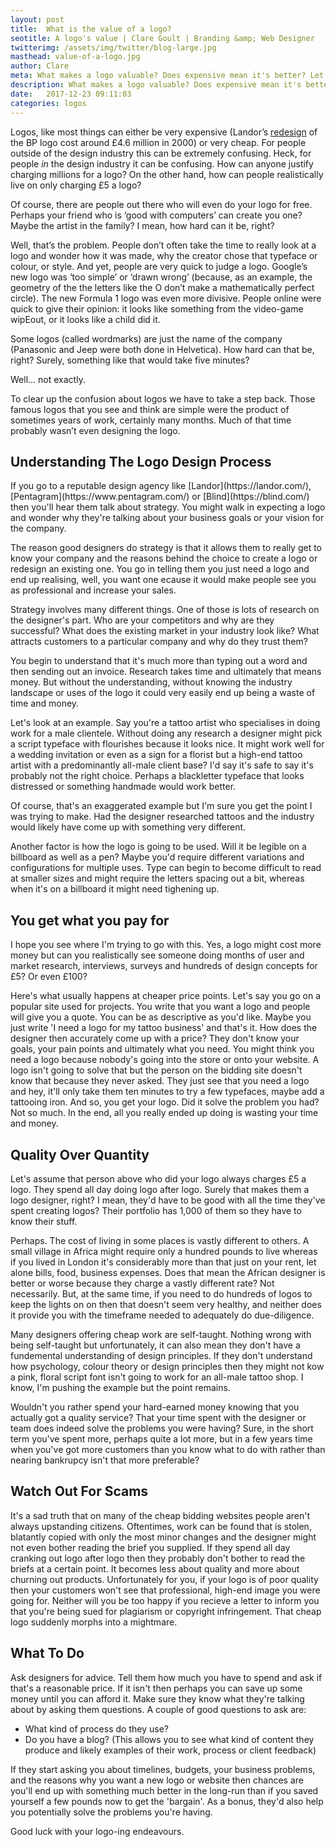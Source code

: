 ```yaml
---
layout: post
title:  What is the value of a logo?
seotitle: A logo's value | Clare Goult | Branding &amp; Web Designer
twitterimg: /assets/img/twitter/blog-large.jpg
masthead: value-of-a-logo.jpg
author: Clare
meta: What makes a logo valuable? Does expensive mean it's better? Let's find out!
description: What makes a logo valuable? Does expensive mean it's better? Let's find out!
date:   2017-12-23 09:11:03
categories: logos
---
```


<div class="content-container indented" markdown="1">

Logos, like most things can either be very expensive (Landor’s [redesign](https://landor.com/work/bp)
 of the BP logo cost around £4.6 million in 2000) or very cheap. For people outside of the design industry this can be extremely confusing. Heck, for people _in_ the design industry it can be confusing. How can anyone justify charging millions for a logo? On the other hand, how can people realistically live on only charging £5 a logo?

Of course, there are people out there who will even do your logo for free. Perhaps your friend who is ‘good with computers’ can create you one? Maybe the artist in the family? I mean, how hard can it be, right?

Well, that’s the problem. People don’t often take the time to really look at a logo and wonder how it was made, why the creator chose that typeface or colour, or style. And yet, people are very quick to judge a logo. Google’s new logo was ‘too simple’ or ‘drawn wrong’ (because, as an example, the geometry of the the letters like the O don’t make a mathematically perfect circle). The new Formula 1 logo was even more divisive. People online were quick to give their opinion: it looks like something from the video-game wipEout, or it looks like a child did it.

Some logos (called wordmarks) are just the name of the company (Panasonic and Jeep were both done in Helvetica). How hard can that be, right? Surely, something like that would take five minutes?

Well… not exactly.

To clear up the confusion about logos we have to take a step back. Those famous logos that you see and think are simple were the product of sometimes years of work, certainly many months. Much of that time probably wasn’t even designing the logo.

<h2 class="section-title"> Understanding The Logo Design Process</h2>
If you go to a reputable design agency like [Landor](https://landor.com/), [Pentagram](https://www.pentagram.com/) or [Blind](https://blind.com/) then you'll hear them talk about strategy. You might walk in expecting a logo and wonder why they're talking about your business goals or your vision for the company.

The reason good designers do strategy is that it allows them to really get to know your company and the reasons behind the choice to create a logo or redesign an existing one. You go in telling them you just need a logo and end up realising, well, you want one ecause it would make people see you as professional and increase your sales.

Strategy involves many different things. One of those is lots of research on the designer's part. Who are your competitors and why are they successful? What does the existing market in your industry look like? What attracts customers to a particular company and why do they trust them?

You begin to understand that it's much more than typing out a word and then sending out an invoice. Research takes time and ultimately that means money. But without the understanding, without knowing the industry landscape or uses of the logo it could very easily end up being a waste of time and money.

Let's look at an example. Say you're a tattoo artist who specialises in doing work for a male clientele. Without doing any research a designer might pick a script typeface with flourishes because it looks nice. It might work well for a wedding invitation or even as a sign for a florist but a high-end tattoo artist with a predominantly all-male client base? I'd say it's safe to say it's probably not the right choice. Perhaps a blackletter typeface that looks distressed or something handmade would work better.

Of course, that's an exaggerated example but I'm sure you get the point I was trying to make. Had the designer researched tattoos and the industry would likely have come up with something very different.

Another factor is how the logo is going to be used. Will it be legible on a billboard as well as a pen? Maybe you'd require different variations and configurations for multiple uses. Type can begin to become difficult to read at smaller sizes and might require the letters spacing out a bit, whereas when it's on a billboard it might need tighening up.

<h2 class="section-title"> You get what you pay for </h2>

I hope you see where I'm trying to go with this. Yes, a logo might cost more money but can you realistically see someone doing months of user and market research, interviews, surveys and hundreds of design concepts for £5? Or even £100?

Here's what usually happens at cheaper price points. Let's say you go on a popular site used for projects. You write that you want a logo and people will give you a quote. You can be as descriptive as you'd like. Maybe you just write 'I need a logo for my tattoo business' and that's it. How does the designer then accurately come up with a price? They don't know your goals, your pain points and ultimately what you need. You might think you need a logo because nobody's going into the store or onto your website. A logo isn't going to solve that but the person on the bidding site doesn't know that because they never asked. They just see that you need a logo and hey, it'll only take them ten minutes to try a few typefaces, maybe add a tattooing iron. And so, you get your logo. Did it solve the problem you had? Not so much. In the end, all you really ended up doing is wasting your time and money.

<h2 class="section-title"> Quality Over Quantity </h2>
Let's assume that person above who did your logo always charges £5 a logo. They spend all day doing logo after logo. Surely that makes them a logo designer, right? I mean, they'd have to be good with all the time they've spent creating logos? Their portfolio has 1,000 of them so they have to know their stuff.

Perhaps. The cost of living in some places is vastly different to others. A small village in Africa might require only a hundred pounds to live whereas if you lived in London it's considerably more than that just on your rent, let alone bills, food, business expenses. Does that mean the African designer is better or worse because they charge a vastly different rate? Not necessarily. But, at the same time, if you need to do hundreds of logos to keep the lights on on then that doesn't seem very healthy, and neither does it provide you with the timeframe needed to adequately do due-diligence.

Many designers offering cheap work are self-taught. Nothing wrong with being self-taught but unfortunately, it can also mean they don't have a fundemental understanding of design principles. If they don't understand how psychology, colour theory or design principles then they might not kow a pink, floral script font isn't going to work for an all-male tattoo shop. I know, I'm pushing the example but the point remains.

Wouldn't you rather spend your hard-earned money knowing that you actually got a quality service? That your time spent with the designer or team does indeed solve the problems you were having? Sure, in the short term you've spent more, perhaps quite a lot more, but in a few years time when you've got more customers than you know what to do with rather than nearing bankrupcy isn't that more preferable?

<h2 class="section-title"> Watch Out For Scams </h2>
It's a sad truth that on many of the cheap bidding websites people aren't always upstanding citizens. Oftentimes, work can be found that is stolen, blatantly copied with only the most minor changes and the designer might not even bother reading the brief you supplied. If they spend all day cranking out logo after logo then they probably don't bother to read the briefs at a certain point. It becomes less about quality and more about churning out products. Unfortunately for you, if your logo is of poor quality then your customers won't see that professional, high-end image you were going for. Neither will you be too happy if you recieve a letter to inform you that you're being sued for plagiarism or copyright infringement. That cheap logo suddenly morphs into a mightmare.

<h2 class="section-title"> What To Do </h2>
Ask designers for advice. Tell them how much you have to spend and ask if that's a reasonable price. If it isn't then perhaps you can save up some money until you can afford it. Make sure they know what they're talking about by asking them questions. A couple of good questions to ask are:

- What kind of process do they use?
- Do you have a blog? (This allows you to see what kind of content they produce and likely examples of their work, process or client feedback)

If they start asking you about timelines, budgets, your business problems, and the reasons why you want a new logo or website then chances are you'll end up with something much better in the long-run than if you saved yourself a few pounds now to get the 'bargain'. As a bonus, they'd also help you potentially solve the problems you're having.

Good luck with your logo-ing endeavours.



</div>